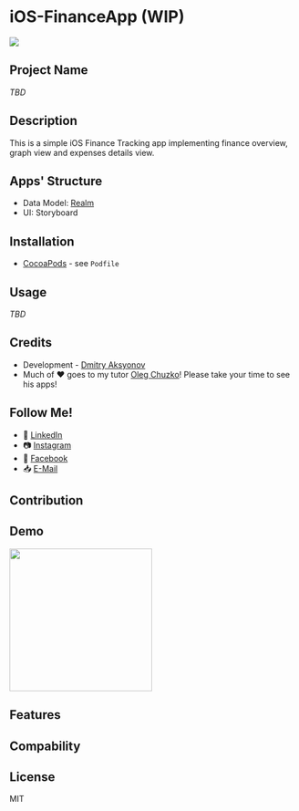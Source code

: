 # iOS-FinanceApp (WIP)
![](https://github.com/daksyonov/iOS-FinanceApp/workflows/Swift/badge.svg)
## Project Name
*TBD*
## Description
This is a simple iOS Finance Tracking app implementing finance overview, graph view and expenses details view.
## Apps' Structure
- Data Model: [Realm](https://realm.io/)
- UI: Storyboard
## Installation
- [CocoaPods](https://cocoapods.org) - see ```Podfile```
## Usage
*TBD*
## Credits
- Development - [Dmitry Aksyonov](https://github.com/daksyonov)
- Much of ❤️ goes to my tutor [Oleg Chuzko](https://apps.apple.com/ru/developer/oleg-chuzhko/id1255917535?l=en)! Please take your time to see his apps!
## Follow Me!
- :necktie: [LinkedIn](https://www.linkedin.com/in/dmitry-aksyonov-85a23b118/) 
- :camera: [Instagram](https://www.instagram.com/daksyonov)
- :calling: [Facebook](https://www.facebook.com/daksyonovmsc/)
- :inbox_tray: [E-Mail](mailto:dmi.aksyonov@gmail.com) 
## Contribution
## Demo
<a href="url"><img src=".github/assets/demo.gif" width="250" ></a>
## Features
## Compability

## License
MIT
